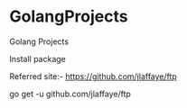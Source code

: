# GolangProjects
Golang Projects

Install package

Referred site:- https://github.com/jlaffaye/ftp

go get -u github.com/jlaffaye/ftp
